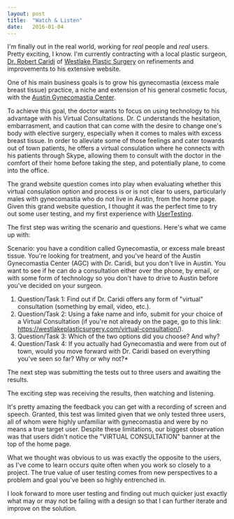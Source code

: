 ```yaml
---
layout: post
title:  "Watch & Listen"
date:   2016-01-04
---
```


I'm finally out in the real world, working for *real* people and *real* users. Pretty exciting, I know. I'm currently contracting with a local plastic surgeon, <a href="https://westlakeplasticsurgery.com/dr-caridi-bio/" target="_blank">Dr. Robert Caridi</a> of <a href="https://westlakeplasticsurgery.com/" target="_blank">Westlake Plastic Surgery</a> on refinements and improvements to his extensive website. 

One of his main business goals is to grow his gynecomastia (excess male breast tissue) practice, a niche and extension of his general cosmetic focus, with the <a href="https://westlakeplasticsurgery.com/austin-gynecomastia-center/" target="_blank">Austin Gynecomastia Center</a>.

To achieve this goal, the doctor wants to focus on using technology to his advantage with his Virtual Consultations. Dr. C understands the hesitation, embarrasment, and caution that can come with the desire to change one's body with elective surgery, especially when it comes to males with excess breast tissue. In order to alleviate some of those feelings and cater towards out of town patients, he offers a virtual consulation where he connects with his patients through Skype, allowing them to consult with the doctor in the comfort of their home before taking the step, and potentially plane, to come into the office.

The grand website question comes into play when evaluating whether this virtual consulation option and process is or is not clear to users, particularly males with gynecomastia who do not live in Austin, from the home page. Given this grand website question, I thought it was the perfect time to try out some user testing, and my first experience with <a href="https://www.usertesting.com/" target="_blank">UserTesting</a>.

The first step was writing the scenario and questions. Here's what we came up with:

<p class="italic">
    <span class="bold">Scenario:</span> you have a condition called Gynecomastia, or excess male breast tissue. You're looking for treatment, and you've heard of the Austin Gynecomastia Center (AGC) with Dr. Caridi, but you don't live in Austin. You want to see if he can do a consultation either over the phone, by email, or with some form of technology so you don't have to drive to Austin before you've decided on your surgeon.
</p>

1. <span class="bold">Question/Task 1:</span> Find out if Dr. Caridi offers any form of "virtual" consultation (something by email, video, etc.).
2. <span class="bold">Question/Task 2:</span> Using a fake name and info, submit for your choice of a Virtual Consultation (if you're not already on the page, go to this link: https://westlakeplasticsurgery.com/virtual-consultation/).
3. <span class="bold">Question/Task 3:</span> Which of the two options did you choose? And why?
4. <span class="bold">Question/Task 4:</span> If you actually had Gynecomastia and were from out of town, would you move forward with Dr. Caridi based on everything you've seen so far? Why or why not?*

The next step was submitting the tests out to three users and awaiting the results. 

The exciting step was receiving the results, then watching and listening. 

It's pretty amazing the feedback you can get with a recording of screen and speech. Granted, this test was limited given that we only tested three users, all of whom were highly unfamiliar with gynecomastia and were by no means a true target user. Despite these limitations, our biggest observation was that users didn't notice the "VIRTUAL CONSULTATION" banner at the top of the home page.

What we thought was obvious to us was exactly the opposite to the users, as I've come to learn occurs quite often when you work so closely to a project. The true value of user testing comes from new perspectives to a problem and goal you've been so highly entrenched in. 

I look forward to more user testing and finding out much quicker just exactly what may or may not be failing with a design so that I can further iterate and improve on the solution.